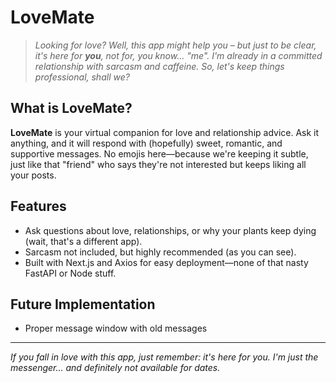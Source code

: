 # LoveMate

> _Looking for love? Well, this app might help you – but just to be clear, it's here for **you**, not for, you know... "me". I'm already in a committed relationship with sarcasm and caffeine. So, let's keep things professional, shall we?_

## What is LoveMate?

**LoveMate** is your virtual companion for love and relationship advice. Ask it anything, and it will respond with (hopefully) sweet, romantic, and supportive messages. No emojis here—because we're keeping it subtle, just like that "friend" who says they're not interested but keeps liking all your posts.

## Features

- Ask questions about love, relationships, or why your plants keep dying (wait, that's a different app).
- Sarcasm not included, but highly recommended (as you can see).
- Built with Next.js and Axios for easy deployment—none of that nasty FastAPI or Node stuff.

## Future Implementation

- Proper message window with old messages

---

_If you fall in love with this app, just remember: it's here for you. I'm just the messenger... and definitely not available for dates._